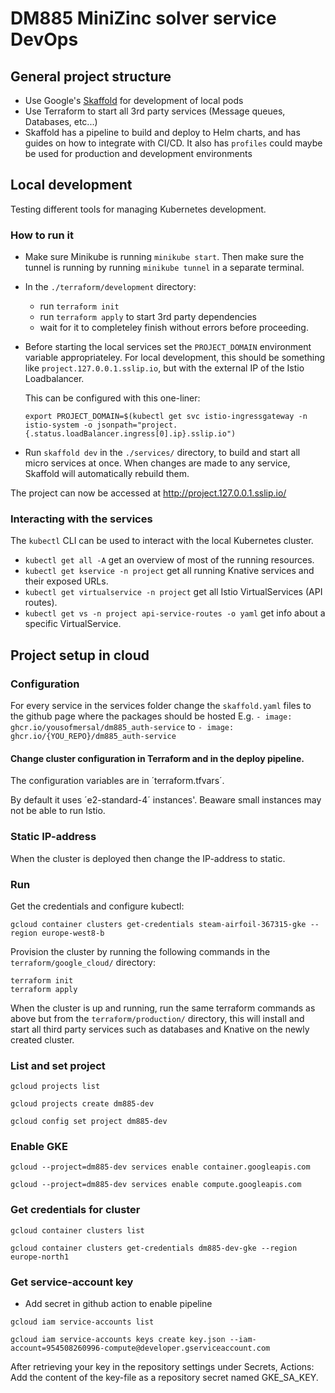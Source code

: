 # DM885 MiniZinc solver service DevOps

## General project structure

- Use Google's [Skaffold](https://skaffold.dev/) for development of local pods
- Use Terraform to start all 3rd party services (Message queues, Databases, etc...)
- Skaffold has a pipeline to build and deploy to Helm charts, and has guides on how to integrate with CI/CD.
  It also has `profiles` could maybe be used for production and development environments

## Local development

Testing different tools for managing Kubernetes development.

### How to run it

- Make sure Minikube is running `minikube start`.
  Then make sure the tunnel is running by running `minikube tunnel` in a separate terminal.

- In the `./terraform/development` directory:

  - run `terraform init`
  - run `terraform apply` to start 3rd party dependencies
  - wait for it to completeley finish without errors before proceeding.

- Before starting the local services set the `PROJECT_DOMAIN` environment variable appropriateley.
  For local development, this should be something like `project.127.0.0.1.sslip.io`, but with the external IP of the Istio Loadbalancer.

  This can be configured with this one-liner:

  ```
  export PROJECT_DOMAIN=$(kubectl get svc istio-ingressgateway -n istio-system -o jsonpath="project.{.status.loadBalancer.ingress[0].ip}.sslip.io")
  ```

- Run `skaffold dev` in the `./services/` directory, to build and start all micro services at once.
  When changes are made to any service, Skaffold will automatically rebuild them.

The project can now be accessed at http://project.127.0.0.1.sslip.io/

### Interacting with the services

The `kubectl` CLI can be used to interact with the local Kubernetes cluster.

- `kubectl get all -A` get an overview of most of the running resources.
- `kubectl get kservice -n project` get all running Knative services and their exposed URLs.
- `kubectl get virtualservice -n project` get all Istio VirtualServices (API routes).
- `kubectl get vs -n project api-service-routes -o yaml` get info about a specific VirtualService.

## Project setup in cloud

### Configuration

For every service in the services folder change the `skaffold.yaml` files to the github page where the packages should be hosted E.g. `- image: ghcr.io/yousofmersal/dm885_auth-service` to `- image: ghcr.io/{YOU_REPO}/dm885_auth-service`

#### Change cluster configuration in Terraform and in the deploy pipeline.

The configuration variables are in ´terraform.tfvars´.

By default it uses ´e2-standard-4´ instances'. Beaware small instances may not be able to run Istio.


### Static IP-address

When the cluster is deployed then change the IP-address to static.


### Run

Get the credentials and configure kubectl:
```
gcloud container clusters get-credentials steam-airfoil-367315-gke --region europe-west8-b
```

Provision the cluster by running the following commands in the `terraform/google_cloud/` directory:
```
terraform init
terraform apply
```

When the cluster is up and running, run the same terraform commands as above but from the `terraform/production/` directory,
this will install and start all third party services such as databases and Knative on the newly created cluster.

### List and set project

`gcloud projects list`

`gcloud projects create dm885-dev`

`gcloud config set project dm885-dev`

### Enable GKE

`gcloud --project=dm885-dev services enable container.googleapis.com`

`gcloud --project=dm885-dev services enable compute.googleapis.com`

### Get credentials for cluster

`gcloud container clusters list`

`gcloud container clusters get-credentials dm885-dev-gke --region europe-north1`


### Get service-account key
 * Add secret in github action to enable pipeline
 
`gcloud iam service-accounts list`

```
gcloud iam service-accounts keys create key.json --iam-account=954508260996-compute@developer.gserviceaccount.com
```
After retrieving your key in the repository settings under Secrets, Actions: Add the content of the key-file as a repository secret named 
GKE_SA_KEY.

